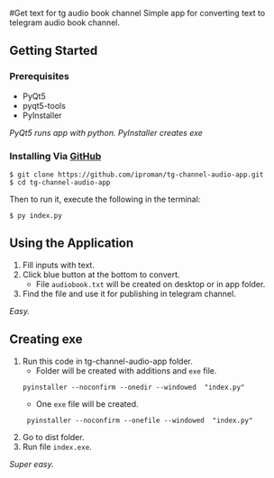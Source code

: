 #Get text for tg audio book channel
Simple app for converting text to telegram audio book channel.

## Getting Started

### Prerequisites
 - PyQt5
 - pyqt5-tools
 - PyInstaller

*PyQt5 runs app with python. PyInstaller creates exe*

### Installing Via [GitHub](https://github.com/iproman/tg-channel-audio-app)
```
$ git clone https://github.com/iproman/tg-channel-audio-app.git
$ cd tg-channel-audio-app
```
Then to run it, execute the following in the terminal:
```
$ py index.py
```

## Using the Application
1. Fill inputs with text.
2. Click blue button at the bottom to convert.
    - File `audiobook.txt` will be created on desktop or in app folder.
3. Find the file and use it for publishing in telegram channel.

*Easy.*

## Creating exe
1. Run this code in tg-channel-audio-app folder.
    - Folder will be created with additions and `exe` file.
    ````
    pyinstaller --noconfirm --onedir --windowed  "index.py"
    ````
   - One `exe` file will be created.
   ````
    pyinstaller --noconfirm --onefile --windowed  "index.py"
    ````
2. Go to dist folder.
3. Run file `index.exe`.

*Super easy.*